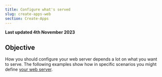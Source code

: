 ```yaml
---
title: Configure what's served
slug: create-apps-web
section: Create-Apps
---
```


**Last updated 4th November 2023**



## Objective  

How you should configure your web server depends a lot on what you want to serve.
The following examples show how in specific scenarios you might define [your web server](../app-reference.md#web).
